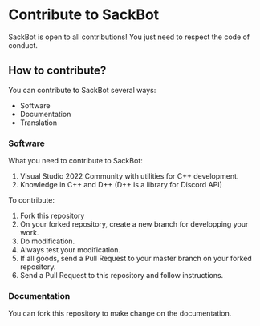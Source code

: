 # Contribute to SackBot
SackBot is open to all contributions! You just need to respect the code of conduct.

## How to contribute?
You can contribute to SackBot several ways:
- Software
- Documentation
- Translation

### Software
What you need to contribute to SackBot:
1. Visual Studio 2022 Community with utilities for C++ development.
2. Knowledge in C++ and D++ (D++ is a library for Discord API)

To contribute:
1. Fork this repository
2. On your forked repository, create a new branch for developping your work.
3. Do modification.
4. Always test your modification.
5. If all goods, send a Pull Request to your master branch on your forked repository.
6. Send a Pull Request to this repository and follow instructions.

### Documentation
You can fork this repository to make change on the documentation.

<!-- This part is optional
### Translation

What you need to contribute to [NAME_PROJECT_HERE]:
1. Thing
2. Thing

To contribute:
1. Fork this repository
2. On your forked repository, create a new branch for developping your work.
3. Do modification.
4. Always test your modification.
5. If all goods, send a Pull Request to your master branch on your forked repository.
6. Send a Pull Request to this repository and follow instructions.
-->